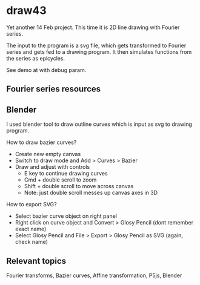 # draw43

Yet another 14 Feb project. This time it is 2D line drawing with Fourier series.

The input to the program is a svg file, which gets transformed to Fourier series and gets fed to a drawing program. It then simulates functions from the series as epicycles.

See demo at <TODO LINK> with debug param.

## Fourier series resources

<TODO>

## Blender

I used blender tool to draw outline curves which is input as svg to drawing program.

How to draw bazier curves?

- Create new empty canvas
- Switch to draw mode and Add > Curves > Bazier
- Draw and adjust with controls
  - E key to continue drawing curves
  - Cmd + double scroll to zoom
  - Shift + double scroll to move across canvas
  - Note: just double scroll messes up canvas axes in 3D

How to export SVG?

- Select bazier curve object on right panel
- Right click on curve object and Convert > Glosy Pencil (dont remember exact name)
- Select Glosy Pencil and File > Export > Glosy Pencil as SVG (again, check name)

## Relevant topics

Fourier transforms, Bazier curves, Affine transformation, P5js, Blender
